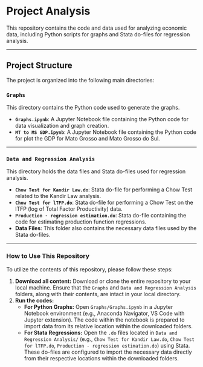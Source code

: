 # Project Analysis

This repository contains the code and data used for analyzing economic data, including Python scripts for graphs and Stata do-files for regression analysis.

---

## Project Structure

The project is organized into the following main directories:

### `Graphs`
This directory contains the Python code used to generate the graphs.

* **`Graphs.ipynb`**: A Jupyter Notebook file containing the Python code for data visualization and graph creation.
* **`MT to MS GDP.ipynb`**: A Jupyter Notebook file containing the Python code for plot the GDP for Mato Grosso and Mato Grosso do Sul.
---

### `Data and Regression Analysis`
This directory holds the data files and Stata do-files used for regression analysis.

* **`Chow Test for Kandir Law.do`**: Stata do-file for performing a Chow Test related to the Kandir Law analysis.
* **`Chow Test for lTFP.do`**: Stata do-file for performing a Chow Test on the lTFP (log of Total Factor Productivity) data.
* **`Production - regression estimation.do`**: Stata do-file containing the code for estimating production function regressions.
* **Data Files**: This folder also contains the necessary data files used by the Stata do-files.

---

### How to Use This Repository

To utilize the contents of this repository, please follow these steps:

1.  **Download all content:** Download or clone the entire repository to your local machine. Ensure that the `Graphs` and `Data and Regression Analysis` folders, along with their contents, are intact in your local directory.
2.  **Run the codes:**
    * **For Python Graphs:** Open `Graphs/Graphs.ipynb` in a Jupyter Notebook environment (e.g., Anaconda Navigator, VS Code with Jupyter extension). The code within the notebook is prepared to import data from its relative location within the downloaded folders.
    * **For Stata Regressions:** Open the `.do` files located in `Data and Regression Analysis/` (e.g., `Chow Test for Kandir Law.do`, `Chow Test for lTFP.do`, `Production - regression estimation.do`) using Stata. These do-files are configured to import the necessary data directly from their respective locations within the downloaded folders.
